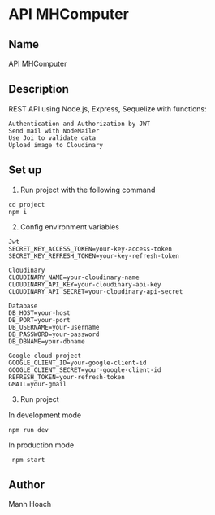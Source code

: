 # API MHComputer

## Name
API MHComputer

## Description
REST API using Node.js, Express, Sequelize with functions: 
`````````````````
Authentication and Authorization by JWT
Send mail with NodeMailer
Use Joi to validate data
Upload image to Cloudinary

`````````````````



## Set up

1. Run project with the following command
``````
cd project
npm i
``````
2. Config environment variables
``````
Jwt
SECRET_KEY_ACCESS_TOKEN=your-key-access-token 
SECRET_KEY_REFRESH_TOKEN=your-key-refresh-token
``````
`````` 
Cloudinary
CLOUDINARY_NAME=your-cloudinary-name
CLOUDINARY_API_KEY=your-cloudinary-api-key
CLOUDINARY_API_SECRET=your-cloudinary-api-secret
``````
``````
Database
DB_HOST=your-host
DB_PORT=your-port
DB_USERNAME=your-username
DB_PASSWORD=your-password
DB_DBNAME=your-dbname
``````
``````
Google cloud project
GOOGLE_CLIENT_ID=your-google-client-id
GOOGLE_CLIENT_SECRET=your-google-client-id
REFRESH_TOKEN=your-refresh-token
GMAIL=your-gmail
``````

3. Run project

In development mode

`````````
npm run dev
`````````

In production mode
 
`````````
 npm start
`````````
    
## Author
Manh Hoach




